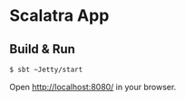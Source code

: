 # Scalatra App #

## Build & Run ##

```sh
$ sbt ~Jetty/start
```

Open [http://localhost:8080/](http://localhost:8080/) in your browser.
